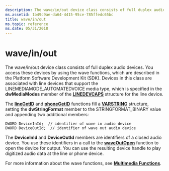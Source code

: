 ```yaml
---
description: The wave/in/out device class consists of full duplex audio devices.
ms.assetid: 1b49c9ae-da64-4415-95ce-785ffedc65bc
title: wave/in/out
ms.topic: reference
ms.date: 05/31/2018
---
```


# wave/in/out

The wave/in/out device class consists of full duplex audio devices. You access these devices by using the wave functions, which are described in the Platform Software Development Kit (SDK). Devices in this class are associated with line devices that support the LINEMEDIAMODE\_AUTOMATEDVOICE media type, which is specified in the **dwMediaModes** member of the [**LINEDEVCAPS**](/windows/desktop/api/Tapi/ns-tapi-linedevcaps) structure for the line device.

The [**lineGetID**](/windows/desktop/api/Tapi/nf-tapi-linegetid) and [**phoneGetID**](/windows/desktop/api/Tapi/nf-tapi-phonegetid) functions fill a [**VARSTRING**](/windows/desktop/api/Tapi/ns-tapi-varstring) structure, setting the **dwStringFormat** member to the STRINGFORMAT\_BINARY value and appending two additional members:

``` syntax
DWORD DeviceInId;  // identifier of wave in audio device
DWORD DeviceOutId;  // identifier of wave out audio device
```

The **DeviceInId** and **DeviceOutId** members are identifiers of a closed audio device. You use these identifiers in a call to the [**waveOutOpen**](/windows/win32/api/mmeapi/nf-mmeapi-waveoutopen) function to open the device for output. You can use the resulting device handle to play digitized audio data at the line or phone device.

For more information about the wave functions, see [**Multimedia Functions**](../multimedia/multimedia-functions.md).

 

 
